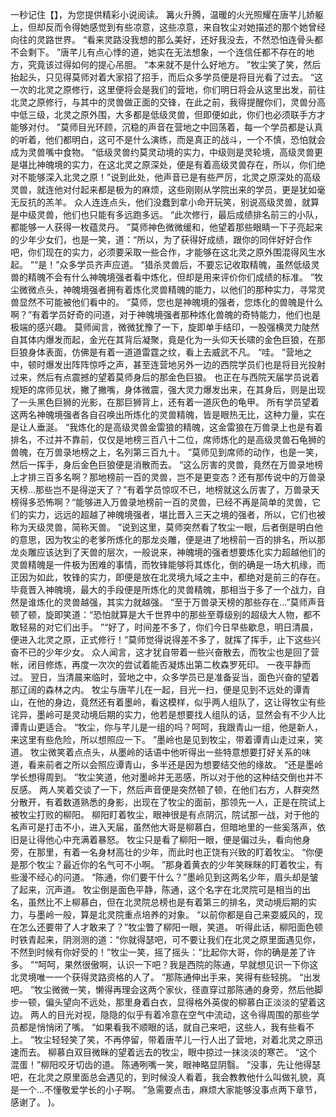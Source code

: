 一秒记住【】，为您提供精彩小说阅读。
篝火升腾，温暖的火光照耀在唐芊儿娇躯上，但却反而令得她感觉到有些凉意，这些凉意，来自牧尘对她描述的那个她曾经向往的灵路世界。
“看来灵路没我想的那么美好，还好我没去，不然恐怕连骨头都不会剩下。
”唐芊儿有点心悸的道，她实在无法想象，一个连信任都不存在的地方，究竟该过得如何的提心吊胆。
“本来就不是什么好地方。
”牧尘笑了笑，然后抬起头，只见得莫师对着大家招了招手，而后众多学员便是将目光看了过去。
“这一次的北灵之原修行，这里便将会是我们的营地，你们明日将会从这里出发，前往北灵之原修行，与其中的灵兽做正面的交锋，在此之前，我得提醒你们，灵兽分高中低三级，北灵之原外围，大多都是低级灵兽，但即便如此，你们也必须联手方才能够对付。
”莫师目光环顾，沉稳的声音在营地之中回荡着，每一个学员都是认真的听着，他们都明白，这可不是什么演练，而是真正的战斗，一个不慎，恐怕就会成为灵兽嘴中食物。
“低级灵兽约莫灵动境的实力，中级则是灵轮境，高级灵兽更是堪比神魄境的实力，在这北灵之原深处，便是有着高级灵兽存在，所以，你们绝对不能够深入北灵之原！”说到此处，他声音已是有些严厉，北灵之原深处的高级灵兽，就连他对付起来都是极为的麻烦，这些刚刚从学院出来的学员，更是犹如毫无反抗的羔羊。
众人连连点头，他们没蠢到拿小命开玩笑，别说高级灵兽，就算是中级灵兽，他们也只能有多远跑多远。
“此次修行，最后成绩排名前三的小队，都能够一人获得一枚蕴灵丹。
”莫师神色微微缓和，他望着那些眼睛一下子亮起来的少年少女们，也是一笑，道：“所以，为了获得好成绩，跟你的同伴好好合作吧，你们现在的实力，必须要采取一些合作，才能够在这北灵之原外围混得风生水起。
”“是！”众多学员齐声应道。
“猎杀灵兽后，不要忘记收取精魄，虽然低级灵兽的精魄不会有什么神魄境强者看中炼化，但却是用来评价你们成绩的标准。
”牧尘微微点头，神魄境强者拥有着炼化灵兽精魄的能力，以他们的那种实力，寻常灵兽显然不可能被他们看中的。
“莫师，您也是神魄境的强者，您炼化的兽魄是什么啊？”有着学员好奇的问道，对于神魄境强者那种炼化兽魄的奇特能力，他们也是极端的感兴趣。
莫师闻言，微微犹豫了一下，旋即单手结印，一股强横灵力陡然自其体内爆发而起，金光在其背后凝聚，竟是化为一头仰天长啸的金色巨狼，在那巨狼身体表面，仿佛是有着一道道雷霆之纹，看上去威武不凡。
“哇。
”营地之中，顿时爆发出阵阵惊呼之声，甚至连营地另外一边的西院学员们也是将目光投射过来，然后有点震撼的望着莫师身后的那金色巨狼。
也正在与西院天届学员说着规矩的席师见状，撇了撇嘴，身体微震，强大灵力爆发出来，在其身后，则是出现了一头黑色巨狮的光影，在那巨狮背上，还有着一道灰色的龟甲。
所有学员望着这两名神魄境强者各自召唤出所炼化的灵兽精魄，皆是眼热无比，这种力量，实在是让人垂涎。
“我炼化的是高级灵兽金雷狼的精魄，这金雷狼在万兽录上也是有着排名，不过并不靠前，仅仅是地榜三百八十二位，席师炼化的是高级灵兽石龟狮的兽魄，在万兽录地榜之上，名列第三百九十。
”莫师见到席师的动作，也是一笑，然后一挥手，身后金色巨狼便是消散而去。
“这么厉害的灵兽，竟然在万兽录地榜上才排三百多名啊？那地榜前一百的灵兽，岂不是更变态？还有那传说中的万兽录天榜...那些岂不是得逆天了？”有着学员惊叹不已，地榜就这么厉害了，万兽录天榜得多恐怖啊？“能够进入万兽录地榜前一百的灵兽，已经不再是简单的灵兽，它们的实力，远远的超越了神魄境强者，堪比晋入三天之境的强者，所以，它们也被称为天级灵兽，简称天兽。
”说到这里，莫师突然看了牧尘一眼，后者倒是明白他的意思，因为牧尘的老爹所炼化的那龙炎雕，便是进了地榜前一百的排名，所以那龙炎雕应该达到了天兽的层次，一般说来，神魄境的强者想要炼化实力超越他们的灵兽精魄是一件极为困难的事情，而牧锋能够将其炼化，倒的确是一场大机缘，而正因为如此，牧锋的实力，即便是放在北灵境九域之主中，都绝对是前三的存在。
毕竟晋入神魄境，最大的手段便是所炼化的灵兽精魄，那相当于多了一个战力，自然是谁炼化的灵兽越强，其实力就越强。
“至于万兽录天榜的那些存在...”莫师声音顿了顿，旋即笑道：“恐怕就算是大千世界中的那些至尊级别的超级大人物，都不敢轻易的对它们出手。
”“好了，时间差不多了，你们今日早些歇息，明日清晨，便进入北灵之原，正式修行！”莫师觉得说得差不多了，就挥了挥手，止下这些兴奋不已的少年少女。
众人闻言，这才犹自带着一些兴奋散去，而牧尘也是回了营帐，闭目修炼，再度一次次的尝试着能否凝炼出第二枚森罗死印。
一夜平静而过。
翌日，当清晨来临时，营地之中，众多学员已是准备妥当，面色兴奋的望着那辽阔的森林之内。
牧尘与唐芊儿在一起，目光一扫，便是见到不远处的谭青山，在他的身边，竟然还有着墨岭，看这模样，似乎两人组队了，这让得牧尘有些诧异，墨岭可是灵动境后期的实力，他若是想要找人组队的话，显然会有不少人比谭青山更适合。
“牧尘，你与芊儿是一组的吗？呵呵，我跟青山一组，他是新人，来这里有些危险，所以想照应一下。
”墨岭也是见到牧尘，带着谭青山走过来，笑道。
牧尘微笑着点点头，从墨岭的话语中他听得出一些特意想要打好关系的味道，看来前者之所以会照应谭青山，多半还是因为想要结交他的缘故。
“还是墨岭学长想得周到。
”牧尘笑道，他对墨岭并无恶感，所以对于他的这种结交倒也并不反感。
两人笑着交谈了一下，然后声音便是突然顿了顿，在他们右方，人群突然分散开，有着数道熟悉的身影，出现在了牧尘的面前，那领先一人，正是在院试上被牧尘打败的柳阳。
柳阳盯着牧尘，眼神很是有点阴沉，院试那一战，对于他的名声可是打击不小，进入天届，虽然他大哥是柳慕白，但暗地里的一些奚落声，依旧是让得他心中充满着暴怒。
牧尘只是看了柳阳一眼，便是偏过头，看向他身旁，在那里，有着一名身材高壮的少年，而此时也正饶有兴致的盯着牧尘。
“你便是那个牧尘？最近你的名气可不小啊。
”那身着黄衣的少年笑眯眯的盯着牧尘，有些漫不经心的问道。
“陈通，你们要干什么？”墨岭见到这两名少年，眉头却是皱了起来，沉声道。
牧尘倒是面色平静，陈通，这个名字在北灵院可是相当的出名，虽然比不上柳慕白，但在北灵院总榜也是有着第三的排名，灵动境后期的实力，与墨岭一般，算是北灵院重点培养的对象。
“以前你都是自己来耍威风的，现在怎么还要带了人才敢来了？”牧尘瞥了柳阳一眼，笑道。
听得此话，柳阳面色顿时铁青起来，阴测测的道：“你就得瑟吧，可不要让我们在北灵之原里面遇见你，不然到时候有你好受的！”牧尘一笑，摇了摇头：“比起你大哥，你的确是差了许多。
”“呵呵，果然很傲啊，认识一下吧？我是西院的陈通，早就想见识一下你这北灵境唯一一个获得灵路资格的人了。
”那陈通伸出手来，笑得有些轻挑。
“出发吧。
”牧尘微微一笑，懒得再理会这两个家伙，径直穿过那陈通的身旁，然后他脚步一顿，偏头望向不远处，那里身着白衣，显得格外英俊的柳慕白正淡淡的望着这边。
两人的目光对视，隐隐的似乎有着冷意在空气中流动，这令得周围的那些学员都是悄悄闭了嘴。
“如果看我不顺眼的话，就自己来吧，这些人，我有些看不上。
”牧尘轻轻笑了笑，不再停留，带着唐芊儿一行人出了营地，对着北灵之原迅速而去。
柳慕白双目微眯的望着远去的牧尘，眼中掠过一抹淡淡的寒芒。
“这个混蛋！”柳阳咬牙切齿的道。
陈通咧嘴一笑，眼神略显阴翳。
“没事，先让他得瑟吧，在北灵之原里面总会遇见的，到时候没人看着，我会教教他什么叫做礼貌，真是一个...不懂敬爱学长的小子啊。
”急需要点击，麻烦大家能够没事点两下章节，感谢了。
)。
